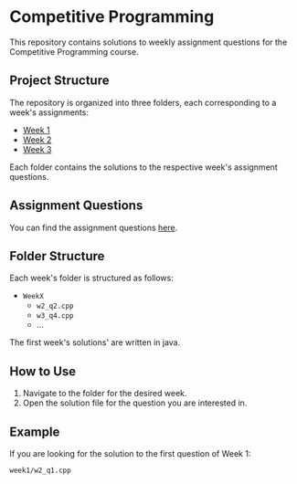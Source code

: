 # Competitive Programming

This repository contains solutions to weekly assignment questions for the Competitive Programming course.

## Project Structure

The repository is organized into three folders, each corresponding to a week's assignments:

- [Week 1](./week1)
- [Week 2](./week2)
- [Week 3](./week3)

Each folder contains the solutions to the respective week's assignment questions.

## Assignment Questions

You can find the assignment questions [here](https://docs.google.com/document/d/1X7L26gp8IyrlpFInEsCoxEl4EFfrrjFLP08OLgSh6ko/edit).

## Folder Structure

Each week's folder is structured as follows:

- `WeekX`
  - `w2_q2.cpp`
  - `w3_q4.cpp`
  - ...

The first week's solutions' are written in java.

## How to Use

1. Navigate to the folder for the desired week.
2. Open the solution file for the question you are interested in.

## Example

If you are looking for the solution to the first question of Week 1:

```plaintext
week1/w2_q1.cpp
